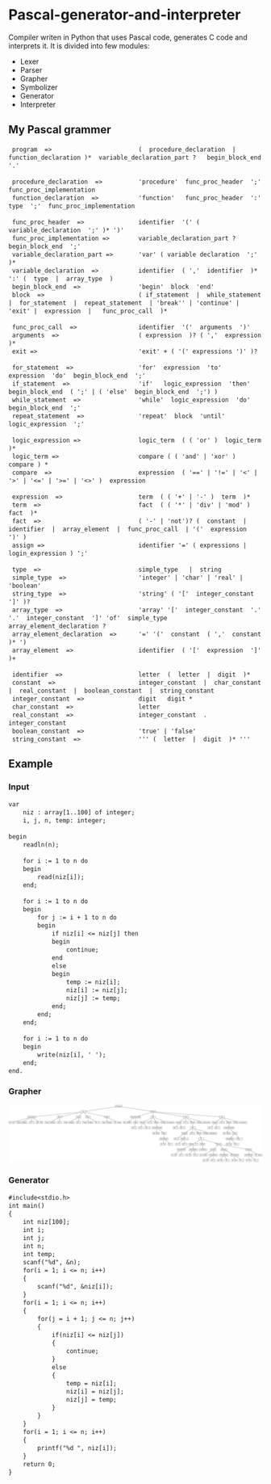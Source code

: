 # Pascal-generator-and-interpreter
Compiler writen in Python that uses Pascal code, generates C code and interprets it. It is divided into few modules:
- Lexer
- Parser
- Grapher
- Symbolizer
- Generator
- Interpreter

## My Pascal grammer

     program  =>                        (  procedure_declaration  |  function_declaration )*  variable_declaration_part ?   begin_block_end  '.'

     procedure_declaration  =>          'procedure'  func_proc_header  ';'  func_proc_implementation
     function_declaration  =>           'function'   func_proc_header  ':'  type  ';'  func_proc_implementation

     func_proc_header  =>               identifier  '(' (  variable_declaration  ';' )* ')'
     func_proc_implementation =>        variable_declaration_part ?  begin_block_end  ';'
     variable_declaration_part =>       'var' ( variable declaration  ';' )*
     variable_declaration  =>           identifier  ( ','  identifier  )* ':' (  type  |  array_type  )
     begin_block_end  =>                'begin'  block  'end'
     block  =>                          ( if_statement  |  while_statement  |  for_statement  |  repeat_statement  | 'break'' | 'continue' | 'exit' |  expression  |   func_proc_call  )*

     func_proc_call  =>                 identifier  '('  arguments  ')'
     arguments  =>                      ( expression  )? ( ','  expression  )*
     exit =>                            'exit' + ( '(' expressions ')' )?

     for_statement  =>                  'for'  expression  'to'  expression  'do'  begin_block_end  ';'
     if_statement  =>                   'if'   logic_expression  'then'  begin_block_end  ( ';' | ( 'else'  begin_block_end  ';') )
     while_statement  =>                'while'  logic_expression  'do'  begin_block_end  ';'
     repeat_statement  =>               'repeat'  block  'until'  logic_expression  ';'

     logic_expression =>                logic_term  ( ( 'or' )  logic_term )*
     logic_term =>                      compare ( ( 'and' | 'xor' ) compare ) *
     compare  =>                        expression  ( '==' | '!=' | '<' | '>' | '<=' | '>=' | '<>' )  expression

     expression  =>                     term  ( ( '+' | '-' )  term  )*
     term  =>                           fact  ( ( '*' | 'div' | 'mod' )  fact  )*
     fact  =>                           ( '-' | 'not')? (  constant  |  identifier  |  array_element  |  func_proc_call  | '('  expression  ')' )
     assign =>                          identifier '=' ( expressions | login_expression ) ';'

     type  =>                           simple_type   |  string
     simple_type  =>                    'integer' | 'char' | 'real' | 'boolean'
     string_type  =>                    'string' ( '['  integer_constant  ']' )?
     array_type  =>                     'array' '['  integer_constant  '.' '.'  integer_constant  ']' 'of'  simple_type   array_element_declaration ?
     array_element_declaration  =>      '=' '('  constant  ( ','  constant  )* ')
     array_element  =>                  identifier  ( '['  expression  ']' )+

     identifier  =>                     letter  (  letter  |  digit  )*
     constant  =>                       integer_constant  |  char_constant  |  real_constant  |  boolean_constant  |  string_constant
     integer_constant  =>               digit   digit *
     char_constant  =>                  letter
     real_constant  =>                  integer_constant  .  integer_constant
     boolean_constant  =>               'true' | 'false'
     string_constant  =>                ''' (  letter  |  digit  )* '''

## Example

### Input

    var
        niz : array[1..100] of integer;
        i, j, n, temp: integer;

    begin
        readln(n);

        for i := 1 to n do
        begin
            read(niz[i]);
        end;

        for i := 1 to n do
        begin
            for j := i + 1 to n do
            begin
                if niz[i] <= niz[j] then
                begin
                    continue;
                end
                else
                begin
                    temp := niz[i];
                    niz[i] := niz[j];
                    niz[j] := temp;
                end;
            end;
        end;

        for i := 1 to n do
        begin
            write(niz[i], ' ');
        end;
    end.
    
### Grapher

![alt text](https://github.com/gojkovicmatija99/Pascal-generator-and-interpreter/blob/master/graph.png)

### Generator
    
    #include<stdio.h>
    int main()
    {
        int niz[100];
        int i;
        int j;
        int n;
        int temp;
        scanf("%d", &n);
        for(i = 1; i <= n; i++)
        {
            scanf("%d", &niz[i]);
        }
        for(i = 1; i <= n; i++)
        {
            for(j = i + 1; j <= n; j++)
            {
                if(niz[i] <= niz[j])
                {
                    continue;
                }
                else
                {
                    temp = niz[i];
                    niz[i] = niz[j];
                    niz[j] = temp;
                }
            }
        }
        for(i = 1; i <= n; i++)
        {
            printf("%d ", niz[i]);
        }
        return 0;
    }
